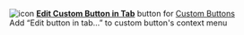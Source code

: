 ![icon](https://raw.github.com/Infocatcher/Custom_Buttons/master/Edit_Custom_Button_in_Tab/icon.png)&nbsp;<a href="https://infocatcher.github.io/Custom_Buttons/install/editCustomButtonInTab.html"><strong>Edit Custom Button in Tab</strong></a> button for [Custom Buttons](https://addons.mozilla.org/addon/custom-buttons/)
<br>Add “Edit button in tab…” to custom button's context menu